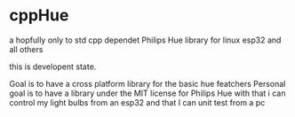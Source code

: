 # cppHue
a hopfully only to std cpp dependet Philips Hue library for linux esp32 and all others

this is developent state.

Goal is to have a cross platform library for the basic hue featchers
Personal goal is to have a library under the MIT license for Philips Hue with that i can control my light bulbs from an esp32 and that I can unit test from a pc
